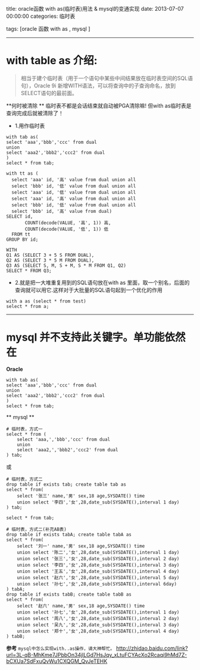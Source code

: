 title: oracle函数 with as(临时表)用法 & mysql的变通实现
date: 2013-07-07 00:00:00
categories:  临时表

tags: [oracle 函数  with as , mysql ]


---


# with table as 介绍:
> 相当于建个临时表（用于一个语句中某些中间结果放在临时表空间的SQL语句），Oracle 9i 新增WITH语法，可以将查询中的子查询命名，放到SELECT语句的最前面。


**何时被清除 **
临时表不都是会话结束就自动被PGA清除嘛! 但with as临时表是查询完成后就被清除了！


- 1.用作临时表


```
with tab as(
select 'aaa','bbb','ccc' from dual
union
select 'aaa2','bbb2','ccc2' from dual
)
select * from tab;
```
```
with tt as (
  select 'aaa' id, '高' value from dual union all
  select 'bbb' id, '低' value from dual union all
  select 'aaa' id, '低' value from dual union all
  select 'aaa' id, '高' value from dual union all
  select 'bbb' id, '低' value from dual union all
  select 'bbb' id, '高' value from dual)
SELECT id,
       COUNT(decode(VALUE, '高', 1)) 高,
       COUNT(decode(VALUE, '低', 1)) 低
  FROM tt
GROUP BY id;
```
```
WITH
Q1 AS (SELECT 3 + 5 S FROM DUAL),
Q2 AS (SELECT 3 * 5 M FROM DUAL),
Q3 AS (SELECT S, M, S + M, S * M FROM Q1, Q2)
SELECT * FROM Q3;
```
- 2.就是把一大堆重复用到的SQL语句放在with as 里面，取一个别名，后面的查询就可以用它.这样对于大批量的SQL语句起到一个优化的作用
```
with a as (select * from test)
select * from a;
```
---
# mysql 并不支持此关键字。单功能依然在
**Oracle**
```
with tab as(
select 'aaa','bbb','ccc' from dual
union
select 'aaa2','bbb2','ccc2' from dual
)
select * from tab;
```
** mysql **
```
# 临时表，方式一
select * from (
    select 'aaa,','bbb','ccc' from dual
    union
    select 'aaa2,','bbb2','ccc2' from dual
) tab;
```
或
```
# 临时表，方式二
drop table if exists tab; create table tab as
select * from(
    select '张三' name,'男' sex,18 age,SYSDATE() time
    union select '李四','女',28,date_sub(SYSDATE(),interval 1 day)
) tab;
 
select * from tab;
 
# 临时表，方式二(补充AB表)
drop table if exists tabA; create table tabA as
select * from(
    select '刘一' name,'男' sex,18 age,SYSDATE() time
    union select '陈二','女',28,date_sub(SYSDATE(),interval 1 day)
    union select '张三','女',28,date_sub(SYSDATE(),interval 2 day)
    union select '李四','女',28,date_sub(SYSDATE(),interval 3 day)
    union select '王五','女',28,date_sub(SYSDATE(),interval 4 day)
    union select '赵六','女',28,date_sub(SYSDATE(),interval 5 day)
    union select '孙七','女',28,date_sub(SYSDATE(),interval 6day)
) tabA;
drop table if exists tabB; create table tabB as
select * from(
    select '赵六' name,'男' sex,18 age,SYSDATE() time
    union select '孙七','女',28,date_sub(SYSDATE(),interval 1 day)
    union select '周八','女',28,date_sub(SYSDATE(),interval 2 day)
    union select '吴九','女',28,date_sub(SYSDATE(),interval 3 day)
    union select '郑十','女',28,date_sub(SYSDATE(),interval 4 day)
) tabB;
```


**参考**
`mysql中怎么实现with..as操作，请大神帮忙。`
http://zhidao.baidu.com/link?url=3L-qB-MhKme7JPbbOn34jlLGd7HsJqy_xLtuFCYAcXo2Rcaqi9hMd7Z-bCXUa7SdFxuQvWu1CXQGM_QvJeTEHK


<!-- more -->